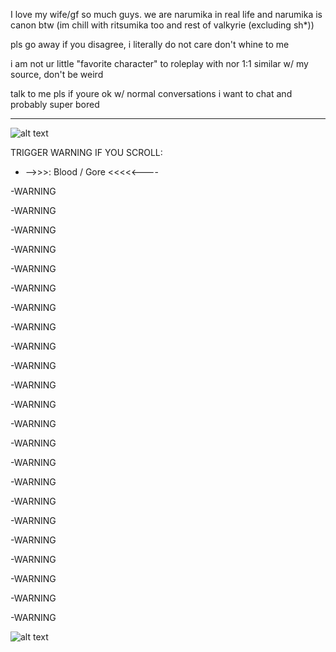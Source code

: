 
I love my wife/gf so much guys. we are narumika in real life and narumika is canon btw (im chill with ritsumika too and rest of valkyrie (excluding sh*))

pls go away if you disagree, i literally do not care don't whine to me

i am not ur little "favorite character" to roleplay with nor 1:1 similar w/ my source, don't be weird

talk to me pls if youre ok w/ normal conversations i want to chat and probably super bored

------------------------------------------------------------

![alt text](https://static.wikia.nocookie.net/0f11a9ea-7990-442f-8d56-6621e0ba5a9b)


TRIGGER WARNING IF YOU SCROLL:

  
-   -->>>: Blood / Gore <<<<<----

-WARNING

-WARNING

-WARNING

-WARNING

-WARNING

-WARNING

-WARNING

-WARNING

-WARNING

-WARNING

-WARNING

-WARNING

-WARNING

-WARNING

-WARNING

-WARNING

-WARNING

-WARNING

-WARNING

-WARNING

-WARNING

-WARNING

-WARNING


![alt text](https://pbs.twimg.com/media/FOlYh1qXEAQhd8K.jpg)
